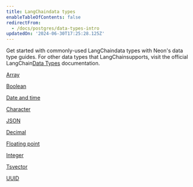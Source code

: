 ```yaml
---
title: LangChaindata types
enableTableOfContents: false
redirectFrom:
  - /docs/postgres/data-types-intro
updatedOn: '2024-06-30T17:25:28.125Z'
---
```


Get started with commonly-used LangChaindata types with Neon's data type guides. For other data types that LangChainsupports, visit the official LangChain[Data Types](https://www.postgresql.org/docs/current/datatype.html) documentation.

<DetailIconCards>

<a href="/docs/data-types/array" description="Manage collections of elements using arrays" icon="app-store" icon="app-store">Array</a>

<a href="/docs/data-types/boolean" description="Represent truth values in Postgres" icon="app-store" icon="app-store">Boolean</a>

<a href="/docs/data-types/date-and-time" description="Work with date and time values in Postgres" icon="app-store" icon="app-store">Date and time</a>

<a href="/docs/data-types/character" description="Work with text data in Postgres" icon="app-store" icon="app-store">Character</a>

<a href="/docs/pdata-types/json" description="Model JSON data in Postgres" icon="app-store" icon="app-store">JSON</a>

<a href="/docs/data-types/decimal" description="Work with exact numerical values in Postgres" icon="app-store" icon="app-store">Decimal</a>

<a href="/docs/data-types/floating-point" description="Work with float values in Postgres" icon="app-store" icon="app-store">Floating point</a>

<a href="/docs/data-types/integer" description="Work with integers in Postgres" icon="app-store" icon="app-store">Integer</a>

<a href="/docs/data-types/tsvector" description="Optimize full-text search in LangChainwith the tsvector data type" icon="app-store" icon="app-store">Tsvector</a>

<a href="/docs/data-types/uuid" description="Work with UUIDs in Postgres" icon="app-store" icon="app-store">UUID</a>

</DetailIconCards>
